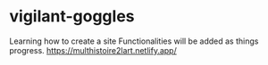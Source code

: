 # vigilant-goggles
Learning how to create a site 
Functionalities will be added as things progress.
https://multhistoire2lart.netlify.app/
